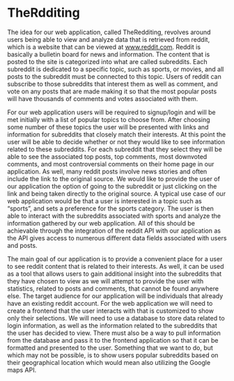 
# TheRdditing
The idea for our web application, called TheRedditing, revolves around users being able to view and analyze data that is retrieved from reddit, which is a website that can be viewed at www.reddit.com. Reddit is basically a bulletin board for news and information. The content that is posted to the site is categorized into what are called subreddits. Each subreddit is dedicated to a specific topic, such as sports, or movies, and all posts to the subreddit must be connected to this topic. Users of reddit can subscribe to those subreddits that interest them as well as comment, and vote on any posts that are made making it so that the most popular posts will have thousands of comments and votes associated with them. 

For our web application users will be required to signup/login and will be met initially with a list of popular topics to choose from. After choosing some number of these topics the user will be presented with links and information for subreddits that closely match their interests. At this point the user will be able to decide whether or not they would like to see information related to these subreddits. For each subreddit that they select they will be able to see the associated top posts, top comments, most downvoted comments, and most controversial comments on their home page in our application. As well, many reddit posts involve news stories and often include the link to the original source. We would like to provide the user of our application the option of going to the subreddit or just clicking on the link and being taken directly to the original source. A typical use case of our web application would be that a user is interested in a topic such as “sports”, and sets a preference for the sports category. The user is then able to interact with the subreddits associated with sports and analyze the information gathered by our web application. All of this should be achievable through the integration of the reddit API with our application as the API gives access to numerous different data fields associated with users and posts.

The main goal of our application is to provide a convenient place for a user to see reddit content that is related to their interests. As well, it can be used as a tool that allows users to gain additional insight into the subreddits that they have chosen to view as we will attempt to provide the user with statistics, related to posts and comments, that cannot be found anywhere else. The target audience for our application will be individuals that already have an existing reddit account. For the web application we will need to create a frontend that the user interacts with that is customized to show only their selections. We will need to use a database to store data related to login information, as well as the information related to the subreddits that the user has decided to view. There must also be a way to pull information from the database and pass it to the frontend application so that it can be formatted and presented to the user. Something that we want to do, but which may not be possible, is to show users popular subreddits based on their geographical location which would mean also utilizing the Google maps API. 

